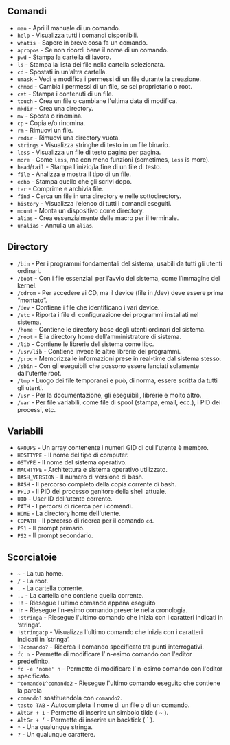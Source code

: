 ## Comandi

* `man` - Apri il manuale di un comando.
* `help` - Visualizza tutti i comandi disponibili.
* `whatis` - Sapere in breve cosa fa un comando.
* `apropos` - Se non ricordi bene il nome di un comando.
* `pwd` - Stampa la cartella di lavoro.
* `ls` - Stampa la lista dei file nella cartella selezionata.
* `cd` - Spostati in un'altra cartella.
* `umask` - Vedi e modifica i permessi di un file durante la creazione.
* `chmod` - Cambia i permessi di un file, se sei proprietario o root.
* `cat` - Stampa i contenuti di un file.
* `touch` - Crea un file o cambiane l'ultima data di modifica.
* `mkdir` - Crea una directory.
* `mv` - Sposta o rinomina.
* `cp` - Copia e/o rinomina.
* `rm` - Rimuovi un file.
* `rmdir` - Rimuovi una directory vuota.
* `strings` - Visualizza stringhe di testo in un file binario.
* `less` - Visualizza un file di testo pagina per pagina.
* `more` - Come `less`, ma con meno funzioni (sometimes, `less` is more).
* `head`/`tail` - Stampa l'inizio/la fine di un file di testo.
* `file` - Analizza e mostra il tipo di un file.
* `echo` - Stampa quello che gli scrivi dopo.
* `tar` - Comprime e archivia file.
* `find` - Cerca un file in una directory e nelle sottodirectory.
* `history` - Visualizza l’elenco di tutti i comandi eseguiti.
* `mount` - Monta un dispositivo come directory.
* `alias` - Crea essenzialmente delle macro per il terminale.
* `unalias` - Annulla un `alias`.
## Directory

* `/bin` - Per i programmi fondamentali del sistema, usabili da tutti gli utenti ordinari.
* `/boot` - Con i file essenziali per l’avvio del sistema, come l’immagine del kernel.
* `/cdrom` - Per accedere ai CD, ma il device (file in /dev) deve essere prima “montato”.
* `/dev` - Contiene i file che identificano i vari device.
* `/etc` - Riporta i file di configurazione dei programmi installati nel sistema.
* `/home` - Contiene le directory base degli utenti ordinari del sistema.
* `/root` - È la directory home dell’amministratore di sistema.
* `/lib` - Contiene le librerie del sistema come libc.
* `/usr/lib` - Contiene invece le altre librerie dei programmi.
* `/proc` - Memorizza le informazioni prese in real-time dal sistema stesso.
* `/sbin` - Con gli eseguibili che possono essere lanciati solamente dall’utente root.
* `/tmp` - Luogo dei file temporanei e può, di norma, essere scritta da tutti gli utenti.
* `/usr` - Per la documentazione, gli eseguibili, librerie e molto altro.
* `/var` - Per file variabili, come file di spool (stampa, email, ecc.), i PID dei processi, etc.
## Variabili

* `GROUPS` - Un array contenente i numeri GID di cui l'utente è membro.
* `HOSTTYPE` -  Il nome del tipo di computer.
* `OSTYPE` -  Il nome del sistema operativo.
* `MACHTYPE` -  Architettura e sistema operativo utilizzato.
* `BASH_VERSION` -  Il numero di versione di bash.
* `BASH` -  Il percorso completo della copia corrente di bash.
* `PPID` -  Il PID del processo genitore della shell attuale.
* `UID` -  User ID dell’utente corrente.
* `PATH` -  I percorsi di ricerca per i comandi.
* `HOME` -  La directory home dell'utente.
* `CDPATH` -  Il percorso di ricerca per il comando `cd`.
* `PS1` -  Il prompt primario.
* `PS2` -  Il prompt secondario.
## Scorciatoie

* `~` - La tua home.
* `/` - La root.
* `.` - La cartella corrente.
* `..` - La cartella che contiene quella corrente.
* `!!` - Riesegue l'ultimo comando appena eseguito
* `!n` - Riesegue l'n-esimo comando presente nella cronologia.
* `!stringa` - Riesegue l'ultimo comando che inizia con i caratteri indicati in ‘stringa’.
* `!stringa:p` - Visualizza l'ultimo comando che inizia con i caratteri indicati in ‘stringa’.
* `!?comando?` - Ricerca il comando specificato tra punti interrogativi.
* `fc n` - Permette di modificare l’ n-esimo comando con l'editor
* predefinito.
* `fc -e 'nome' n` - Permette di modificare l’ n-esimo comando con l'editor
* specificato.
* `^comando1^comando2` - Riesegue l'ultimo comando eseguito che contiene la parola
* `comando1` sostituendola con `comando2`.
* `tasto TAB` - Autocompleta il nome di un file o di un comando.
* `AltGr + ì` - Permette di inserire un simbolo tilde ( ~ ).
* `AltGr + ‘` - Permette di inserire un backtick (  \` ).
* `*` - Una qualunque stringa.
* `?` - Un qualunque carattere.